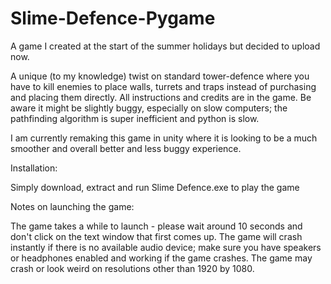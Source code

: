 # Slime-Defence-Pygame
 
A game I created at the start of the summer holidays but decided to upload now.

A unique (to my knowledge) twist on standard tower-defence where you have to kill enemies to place walls, turrets and traps instead of purchasing and placing them directly.
All instructions and credits are in the game.
Be aware it might be slightly buggy, especially on slow computers; the pathfinding algorithm is super inefficient and python is slow.

I am currently remaking this game in unity where it is looking to be a much smoother and overall better and less buggy experience.

Installation:

Simply download, extract and run Slime Defence.exe to play the game

Notes on launching the game:

The game takes a while to launch - please wait around 10 seconds and don't click on the text window that first comes up.
The game will crash instantly if there is no available audio device; make sure you have speakers or headphones enabled and working if the game crashes.
The game may crash or look weird on resolutions other than 1920 by 1080.
